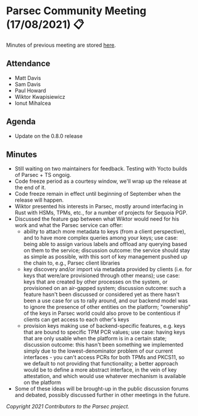 # Parsec Community Meeting (17/08/2021) 📋

Minutes of previous meeting are stored
[here](https://github.com/parallaxsecond/community/tree/main/minutes).

## Attendance

- Matt Davis
- Sam Davis
- Paul Howard
- Wiktor Kwapisiewicz
- Ionut Mihalcea

## Agenda

- Update on the 0.8.0 release

## Minutes

- Still waiting on two maintainers for feedback. Testing with Yocto builds of Parsec + TS ongoig.
- Code freeze period as a courtesy window, we'll wrap up the release at the end of it.
- Code freeze remain in effect until beginning of September when the release will happen.
- Wiktor presented his interests in Parsec, mostly around interfacing in Rust with HSMs, TPMs, etc.,
   for a number of projects for Sequoia PGP.
- Discussed the feature gap between what Wiktor would need for his work and what the Parsec service
   can offer:
   - ability to attach more metadata to keys (from a client perspective), and to have more complex
      queries among your keys; use case: being able to assign various labels and offload any
      querying based on them to the service; discussion outcome: the service should stay as simple
      as possible, with this sort of key management pushed up the chain to, e.g., Parsec client
      libraries
   - key discovery and/or import via metadata provided by clients (i.e. for keys that were/are
      provisioned through other means); use case: keys that are created by other processes on the
      system, or provisioned on an air-gapped system; discussion outcome: such a feature hasn't been
      discussed or considered yet as there hasn't been a use case for us to rally around, and our
      backend model was to ignore the presence of other entities on the platform; "ownership" of the
      keys in Parsec world could also prove to be contentious if clients can get access to each
      other's keys
   - provision keys making use of backend-specific features, e.g. keys that are bound to specific
      TPM PCR values; use case: having keys that are only usable when the platform is in a certain
      state; discussion outcome: this hasn't been something we implemented simply due to the
      lowest-denominator problem of our current interfaces - you can't access PCRs for both TPMs and
      PKCS11, so we default to not providing that functionality; a better approach would be to
      define a more abstract interface, in the vein of key attestation, and which would use whatever
      mechanism is available on the platform
- Some of these ideas will be brought-up in the public discussion forums and debated, possibly
   discussed further in other meetings in the future.

*Copyright 2021 Contributors to the Parsec project.*
